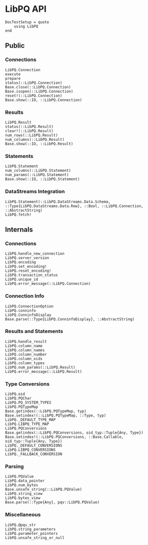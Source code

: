 # LibPQ API

```@meta
DocTestSetup = quote
    using LibPQ
end
```

## Public

### Connections

```@docs
LibPQ.Connection
execute
prepare
status(::LibPQ.Connection)
Base.close(::LibPQ.Connection)
Base.isopen(::LibPQ.Connection)
reset!(::LibPQ.Connection)
Base.show(::IO, ::LibPQ.Connection)
```

### Results

```@docs
LibPQ.Result
status(::LibPQ.Result)
clear!(::LibPQ.Result)
num_rows(::LibPQ.Result)
num_columns(::LibPQ.Result)
Base.show(::IO, ::LibPQ.Result)
```

### Statements

```@docs
LibPQ.Statement
num_columns(::LibPQ.Statement)
num_params(::LibPQ.Statement)
Base.show(::IO, ::LibPQ.Statement)
```

### DataStreams Integration

```@docs
LibPQ.Statement(::LibPQ.DataStreams.Data.Schema, ::Type{LibPQ.DataStreams.Data.Row}, ::Bool, ::LibPQ.Connection, ::AbstractString)
LibPQ.fetch!
```

## Internals

### Connections

```@docs
LibPQ.handle_new_connection
LibPQ.server_version
LibPQ.encoding
LibPQ.set_encoding!
LibPQ.reset_encoding!
LibPQ.transaction_status
LibPQ.unique_id
LibPQ.error_message(::LibPQ.Connection)
```

### Connection Info

```@docs
LibPQ.ConnectionOption
LibPQ.conninfo
LibPQ.ConninfoDisplay
Base.parse(::Type{LibPQ.ConninfoDisplay}, ::AbstractString)
```

### Results and Statements

```@docs
LibPQ.handle_result
LibPQ.column_name
LibPQ.column_names
LibPQ.column_number
LibPQ.column_oids
LibPQ.column_types
LibPQ.num_params(::LibPQ.Result)
LibPQ.error_message(::LibPQ.Result)
```

### Type Conversions

```@docs
LibPQ.oid
LibPQ.PQChar
LibPQ.PQ_SYSTEM_TYPES
LibPQ.PQTypeMap
Base.getindex(::LibPQ.PQTypeMap, typ)
Base.setindex!(::LibPQ.PQTypeMap, ::Type, typ)
LibPQ._DEFAULT_TYPE_MAP
LibPQ.LIBPQ_TYPE_MAP
LibPQ.PQConversions
Base.getindex(::LibPQ.PQConversions, oid_typ::Tuple{Any, Type})
Base.setindex!(::LibPQ.PQConversions, ::Base.Callable, oid_typ::Tuple{Any, Type})
LibPQ._DEFAULT_CONVERSIONS
LibPQ.LIBPQ_CONVERSIONS
LibPQ._FALLBACK_CONVERSION
```

### Parsing

```@docs
LibPQ.PQValue
LibPQ.data_pointer
LibPQ.num_bytes
Base.unsafe_string(::LibPQ.PQValue)
LibPQ.string_view
LibPQ.bytes_view
Base.parse(::Type{Any}, pqv::LibPQ.PQValue)
```

### Miscellaneous

```@docs
LibPQ.@pqv_str
LibPQ.string_parameters
LibPQ.parameter_pointers
LibPQ.unsafe_string_or_null
```
